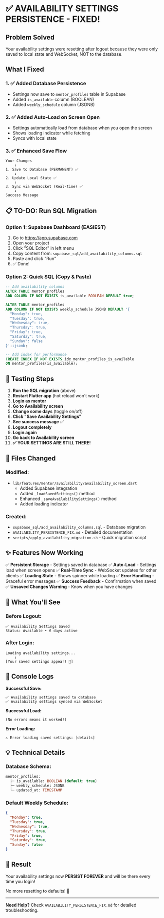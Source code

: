 # ✅ AVAILABILITY SETTINGS PERSISTENCE - FIXED!

## Problem Solved
Your availability settings were resetting after logout because they were only saved to local state and WebSocket, NOT to the database.

## What I Fixed

### 1. ✅ Added Database Persistence
- Settings now save to `mentor_profiles` table in Supabase
- Added `is_available` column (BOOLEAN)
- Added `weekly_schedule` column (JSONB)

### 2. ✅ Added Auto-Load on Screen Open
- Settings automatically load from database when you open the screen
- Shows loading indicator while fetching
- Syncs with local state

### 3. ✅ Enhanced Save Flow
```
Your Changes
    ↓
1. Save to Database (PERMANENT) ✅
    ↓
2. Update Local State ✅
    ↓
3. Sync via WebSocket (Real-time) ✅
    ↓
Success Message
```

## 📋 TO-DO: Run SQL Migration

### Option 1: Supabase Dashboard (EASIEST)
1. Go to https://app.supabase.com
2. Open your project
3. Click "SQL Editor" in left menu
4. Copy content from: `supabase_sql/add_availability_columns.sql`
5. Paste and click "Run"
6. ✅ Done!

### Option 2: Quick SQL (Copy & Paste)
```sql
-- Add availability columns
ALTER TABLE mentor_profiles 
ADD COLUMN IF NOT EXISTS is_available BOOLEAN DEFAULT true;

ALTER TABLE mentor_profiles 
ADD COLUMN IF NOT EXISTS weekly_schedule JSONB DEFAULT '{
  "Monday": true,
  "Tuesday": true,
  "Wednesday": true,
  "Thursday": true,
  "Friday": true,
  "Saturday": true,
  "Sunday": false
}'::jsonb;

-- Add index for performance
CREATE INDEX IF NOT EXISTS idx_mentor_profiles_is_available 
ON mentor_profiles(is_available);
```

## 🧪 Testing Steps

1. **Run the SQL migration** (above)
2. **Restart Flutter app** (hot reload won't work)
3. **Login as mentor**
4. **Go to Availability screen**
5. **Change some days** (toggle on/off)
6. **Click "Save Availability Settings"**
7. **See success message** ✅
8. **Logout completely**
9. **Login again**
10. **Go back to Availability screen**
11. **✅ YOUR SETTINGS ARE STILL THERE!**

## 📁 Files Changed

### Modified:
- `lib/features/mentor/availability/availability_screen.dart`
  - Added Supabase integration
  - Added `_loadSavedSettings()` method
  - Enhanced `_saveAvailabilitySettings()` method
  - Added loading indicator

### Created:
- `supabase_sql/add_availability_columns.sql` - Database migration
- `AVAILABILITY_PERSISTENCE_FIX.md` - Detailed documentation
- `scripts/apply_availability_migration.sh` - Quick migration script

## ✨ Features Now Working

✅ **Persistent Storage** - Settings saved in database
✅ **Auto-Load** - Settings load when screen opens
✅ **Real-Time Sync** - WebSocket updates for other clients
✅ **Loading State** - Shows spinner while loading
✅ **Error Handling** - Graceful error messages
✅ **Success Feedback** - Confirmation when saved
✅ **Unsaved Changes Warning** - Know when you have changes

## 🎯 What You'll See

### Before Logout:
```
✅ Availability Settings Saved
Status: Available • 6 days active
```

### After Login:
```
Loading availability settings...
    ↓
[Your saved settings appear! 🎉]
```

## 🔧 Console Logs

**Successful Save:**
```
✅ Availability settings saved to database
✅ Availability settings synced via WebSocket
```

**Successful Load:**
```
(No errors means it worked!)
```

**Error Loading:**
```
⚠️ Error loading saved settings: [details]
```

## 💡 Technical Details

### Database Schema:
```sql
mentor_profiles:
  ├─ is_available: BOOLEAN (default: true)
  ├─ weekly_schedule: JSONB
  └─ updated_at: TIMESTAMP
```

### Default Weekly Schedule:
```json
{
  "Monday": true,
  "Tuesday": true,
  "Wednesday": true,
  "Thursday": true,
  "Friday": true,
  "Saturday": true,
  "Sunday": false
}
```

## 🎊 Result

Your availability settings now **PERSIST FOREVER** and will be there every time you login! 

No more resetting to defaults! 🚀

---

**Need Help?**
Check `AVAILABILITY_PERSISTENCE_FIX.md` for detailed troubleshooting.
